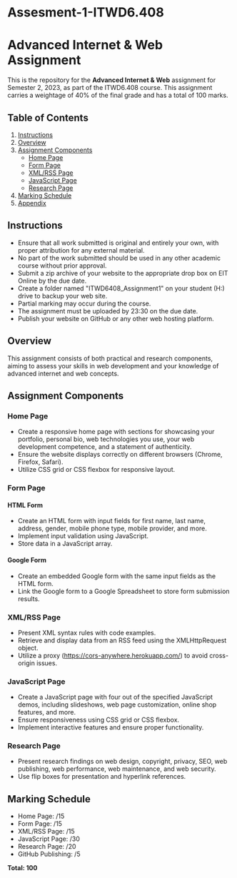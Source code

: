 # Assesment-1-ITWD6.408

# Advanced Internet & Web Assignment

This is the repository for the **Advanced Internet & Web** assignment for Semester 2, 2023, as part of the ITWD6.408 course. This assignment carries a weightage of 40% of the final grade and has a total of 100 marks.

## Table of Contents

1. [Instructions](#instructions)
2. [Overview](#overview)
3. [Assignment Components](#assignment-components)
    - [Home Page](#home-page)
    - [Form Page](#form-page)
    - [XML/RSS Page](#xmlrss-page)
    - [JavaScript Page](#javascript-page)
    - [Research Page](#research-page)
4. [Marking Schedule](#marking-schedule)
5. [Appendix](#appendix)

## Instructions

-   Ensure that all work submitted is original and entirely your own, with proper attribution for any external material.
-   No part of the work submitted should be used in any other academic course without prior approval.
-   Submit a zip archive of your website to the appropriate drop box on EIT Online by the due date.
-   Create a folder named "ITWD6408_Assignment1" on your student (H:) drive to backup your web site.
-   Partial marking may occur during the course.
-   The assignment must be uploaded by 23:30 on the due date.
-   Publish your website on GitHub or any other web hosting platform.

## Overview

This assignment consists of both practical and research components, aiming to assess your skills in web development and your knowledge of advanced internet and web concepts.

## Assignment Components

### Home Page

-   Create a responsive home page with sections for showcasing your portfolio, personal bio, web technologies you use, your web development competence, and a statement of authenticity.
-   Ensure the website displays correctly on different browsers (Chrome, Firefox, Safari).
-   Utilize CSS grid or CSS flexbox for responsive layout.

### Form Page

#### HTML Form

-   Create an HTML form with input fields for first name, last name, address, gender, mobile phone type, mobile provider, and more.
-   Implement input validation using JavaScript.
-   Store data in a JavaScript array.

#### Google Form

-   Create an embedded Google form with the same input fields as the HTML form.
-   Link the Google form to a Google Spreadsheet to store form submission results.

### XML/RSS Page

-   Present XML syntax rules with code examples.
-   Retrieve and display data from an RSS feed using the XMLHttpRequest object.
-   Utilize a proxy (https://cors-anywhere.herokuapp.com/) to avoid cross-origin issues.

### JavaScript Page

-   Create a JavaScript page with four out of the specified JavaScript demos, including slideshows, web page customization, online shop features, and more.
-   Ensure responsiveness using CSS grid or CSS flexbox.
-   Implement interactive features and ensure proper functionality.

### Research Page

-   Present research findings on web design, copyright, privacy, SEO, web publishing, web performance, web maintenance, and web security.
-   Use flip boxes for presentation and hyperlink references.

## Marking Schedule

-   Home Page: /15
-   Form Page: /15
-   XML/RSS Page: /15
-   JavaScript Page: /30
-   Research Page: /20
-   GitHub Publishing: /5

**Total: 100**
